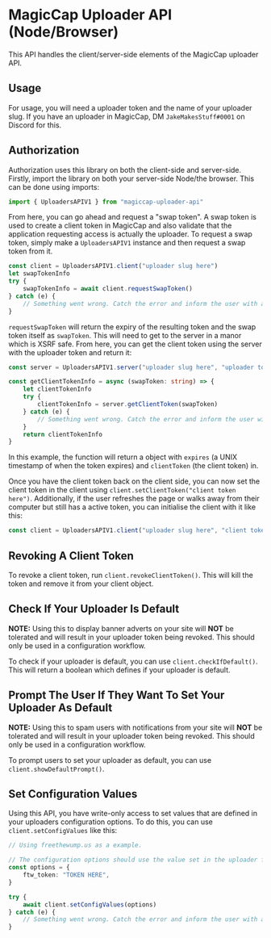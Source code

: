 # MagicCap Uploader API (Node/Browser)
This API handles the client/server-side elements of the MagicCap uploader API.

## Usage
For usage, you will need a uploader token and the name of your uploader slug. If you have an uploader in MagicCap, DM `JakeMakesStuff#0001` on Discord for this.

## Authorization
Authorization uses this library on both the client-side and server-side. Firstly, import the library on both your server-side Node/the browser. This can be done using imports:
```ts
import { UploadersAPIV1 } from "magiccap-uploader-api"
```
From here, you can go ahead and request a "swap token". A swap token is used to create a client token in MagicCap and also validate that the application requesting access is actually the uploader. To request a swap token, simply make a `UploadersAPIV1` instance and then request a swap token from it.
```ts
const client = UploadersAPIV1.client("uploader slug here")
let swapTokenInfo
try {
    swapTokenInfo = await client.requestSwapToken()
} catch (e) {
    // Something went wrong. Catch the error and inform the user with a error message.
}
```
`requestSwapToken` will return the expiry of the resulting token and the swap token itself as `swapToken`. This will need to get to the server in a manor which is XSRF safe. From here, you can get the client token using the server with the uploader token and return it:
```ts
const server = UploadersAPIV1.server("uploader slug here", "uploader token here")

const getClientTokenInfo = async (swapToken: string) => {
    let clientTokenInfo
    try {
        clientTokenInfo = server.getClientToken(swapToken)
    } catch (e) {
        // Something went wrong. Catch the error and inform the user with a error message.
    }
    return clientTokenInfo
}
```
In this example, the function will return a object with `expires` (a UNIX timestamp of when the token expires) and `clientToken` (the client token) in.

Once you have the client token back on the client side, you can now set the client token in the client using `client.setClientToken("client token here")`. Additionally, if the user refreshes the page or walks away from their computer but still has a active token, you can initialise the client with it like this:
```ts
const client = UploadersAPIV1.client("uploader slug here", "client token here")
```

## Revoking A Client Token
To revoke a client token, run `client.revokeClientToken()`. This will kill the token and remove it from your client object.

## Check If Your Uploader Is Default
**NOTE:** Using this to display banner adverts on your site will **NOT** be tolerated and will result in your uploader token being revoked. This should only be used in a configuration workflow.

To check if your uploader is default, you can use `client.checkIfDefault()`. This will return a boolean which defines if your uploader is default.

## Prompt The User If They Want To Set Your Uploader As Default
**NOTE:** Using this to spam users with notifications from your site will **NOT** be tolerated and will result in your uploader token being revoked. This should only be used in a configuration workflow.

To prompt users to set your uploader as default, you can use `client.showDefaultPrompt()`.

## Set Configuration Values
Using this API, you have write-only access to set values that are defined in your uploaders configuration options. To do this, you can use `client.setConfigValues` like this:
```ts
// Using freethewump.us as a example.

// The configuration options should use the value set in the uploader file and should be the exact datatype you want it as.
const options = {
    ftw_token: "TOKEN HERE",
}

try {
    await client.setConfigValues(options)
} catch (e) {
    // Something went wrong. Catch the error and inform the user with a error message.
}
```
